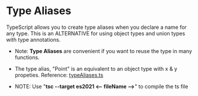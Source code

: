 <h1>Type Aliases</h1>

TypeScript allows you to create type aliases when you declare a name for any type.
This is an ALTERNATIVE for using object types and union types with type annotations.

- Note: **Type Aliases** are convenient if you want to reuse the type in many functions.

- The type alias, "Point" is an equivalent to an object type with x & y propeties. Reference: [typeAliases.ts](typeAliases.ts)

- NOTE: Use "**tsc --target es2021 <-- fileName -->**" to compile the ts file
